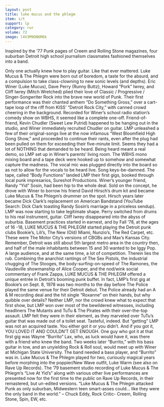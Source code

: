 ```yaml
---
layout: post
title: luke mucus and the phlegm
item: s/t
support: lp
category: rur
volume: 72
image: l4V3M9ON6M6k
---
```


Inspired by the ‘77 Punk pages of Creem and Rolling Stone magazines, four suburban Detroit high school journalism classmates fashioned themselves into a band.

Only one actually knew how to play guitar. Like that ever mattered. Luke Mucus & The Phlegm were born out of boredom, a taste for the absurd, and a compulsion to take class-clowning to new sonic levels (and depths). Eric Winer (Luke Mucus), Dave Perry (Runny Buttz), Howard “Pork” Iwrey, and Cliff Iwrey (Mitch Wretched) plied their love of Classic / Progressive / Singer-Songwriter Rock into the brave new world of Punk. Their first performance was their chanted anthem “Do Something Gross,” over a cart-tape loop of the riff from KISS’ “Detroit Rock City,” with canned crowd cheering in the background. Recorded for Winer’s school radio station’s comedy show on WBHS, it seemed like a complete one-off. Friend-of-friend, Kevin Chudler (Sweet Lew Putrid) happened to be hanging out in the studio, and Winer immediately recruited Chudler on guitar. LMP unleashed a few of their original-songs live at the now infamous “West Bloomfield High Gong Show,” and proceeded to continue their rants, even after the plug had been pulled on them for exceeding their five-minute limit. Seems they had a lot of NOTHING that demanded to be heard. Being heard meant a real demo, so LMP set up in Winer’s parents’ living room. The WBHS mono mixing board and a tape deck were hooked up to somehow and somewhat capture the madness. The vocal mic was plugged directly into the board so as not to allow for the vocals to be heard live. Song keys-be-damned. The tape, called “Body Functions” landed LMP their first gigs, booked through local punk impresarios, Sureshot Productions. Winer’s younger friend, Randy “Yid” Sosin, had been hip to the whole deal. Sold on the concept, he drove with Winer to borrow his friend David Hirsch’s drum kit and became Luke Mucus & The Phlegm’s drummer on the spot. Hirsch years later became Dick Clark’s replacement on American Bandstand (YouTube Search: Dick Clark toasting Randy Sosin’s marriage in a priceless sendup). LMP was now starting to take legitimate shape. Perry switched from drums to his real instrument, guitar. Cliff Iwrey disappeared into the abyss of suburbia. Basement practices started in earnest, and by Fall ‘78, at the ages of 16 -18, LUKE MUCUS & THE PHLEGM started playing the Detroit punk clubs Bookie’s, Lili’s, The New (Old) Miami, Nunzio’s, The Red Carpet, etc. These were The Motor City’s versions of CBGBs and Max’s Kansas City. Remember, Detroit was still about 5th largest metro area in the country then, and half of the male inhabitants between 15 and 30 wanted to be Iggy Pop. A large audience, and at the same time, a lot of competition. Therein lies the rub. Combining the anarchist rantings of The Sex Pistols, the industrial chugging of The Stooges, the body-surfing-on-speed of The Ramones, the Vaudeville showmanship of Alice Cooper, and the nod/wink social commentary of Frank Zappa, LUKE MUCUS & THE PHLEGM offered a unique entrée in Detroit’s booming punk buffet. In fact, LMP’s first gig at Bookie’s on Sept. 8, 1978 was two months to the day before The Police played the same venue for their Detroit debut. The Police already had an A & M recording deal and the hit single “Roxanne” on their hands, but why quibble over details? Neither LMP, nor the crowd knew what to expect that first show, but LMP won over most of the bewildered witnesses, including headliners The Mutants and TuTu & The Pirates with their over-the-top assault. LMP felt they were in their element, as they marveled over TuTu’s guitar that was made out of a toilet seat. Tasteful, indeed. But “getting” LMP was not an acquired taste. You either got it or you didn’t. And if you got it, YOU LOVED IT AND COULDN’T GET ENOUGH. One guy who got it at that first gig was Wayne “Burrito” Lax, who, as luck would have it, was there with a friend who knew the band. Two weeks later “Burrito,” with his bass guitar in tow, and an unyielding Rock & Roll soul, would meet up with Winer at Michigan State University. The band needed a bass player, and “Burrito” was in. Luke Mucus & The Phlegm played for two, curiously magical years before morphing into the poppier/New Wave outfit, Luke Warm (see also on Rave Up Records). The ’79 basement studio recording of Luke Mucus & The Phlegm’s “Live At Yid’s” along with various other live performances are presented now for the first time to the public on Rave Up Records, in their remastered, but un-edited versions. “Luke Mucus & The Phlegm attacked Punk as only suburban, Midwestern teen smart-asses could… like they were the only band in the world.” – Chuck Eddy, Rock Critic- Creem, Rolling Stone, Spin, EW, etc.

